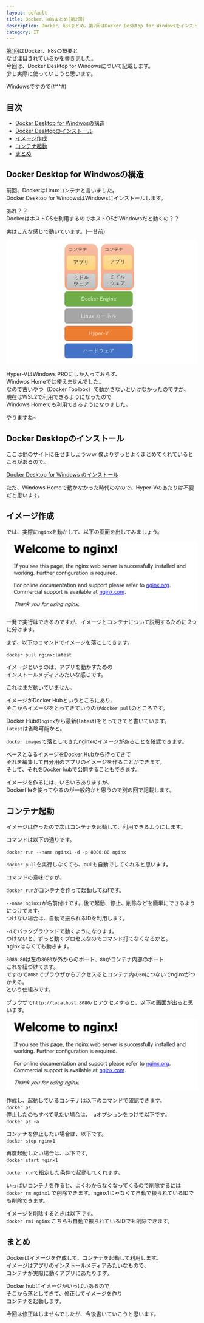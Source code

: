 ```yaml
---
layout: default
title: Docker、k8sまとめ[第2回]
description: Docker、k8sまとめ。第2回はDocker Desktop for Windowsをインストールして利用します。
category: IT
---
```


[第1回](/it/container/containerPart01.html)はDocker、k8sの概要と  
なぜ注目されているかを書きました。  
今回は、Docker Desktop for Windowsについて記載します。  
少し実際に使っていこうと思います。

Windowsですので(#^^#)

## 目次

- [Docker Desktop for Windwosの構造](#anchor1)  
- [Docker Desktopのインストール](#anchor2)  
- [イメージ作成](#anchor3)  
- [コンテナ起動](#anchor4)  
- [まとめ](#anchor5)

<a id="anchor1"></a>

## Docker Desktop for Windwosの構造

前回、DockerはLinuxコンテナと言いました。  
Docker Desktop for WindowsはWindowsにインストールします。  

あれ？？  
DockerはホストOSを利用するのでホストOSがWindowsだと動くの？？

実はこんな感じで動いています。(一昔前)

![Docker Desktopの構造](/images/it/container/DockerForWindowsStructure.png)

Hyper-VはWindows PROにしか入っておらず、  
Windwos Homeでは使えませんでした。  
なので古いやつ（Docker Toolbox）で動かさないといけなかったのですが、  
現在はWSL2で利用できるようになったので  
Windows Homeでも利用できるようになりました。

やりますね~

<a id="anchor2"></a>

## Docker Desktopのインストール

ここは他のサイトに任せましょうｗｗ
僕よりずっとよくまとめてくれているところがあるので。

[Docker Desktop for Windows のインストール](https://qiita.com/gahoh/items/7b21377b5c9e3ffddf4a)

ただ、Windows Homeで動かなかった時代のなので、Hyper-Vのあたりは不要だと思います。

<a id="anchor3"></a>

## イメージ作成

では、実際に`nginx`を動かして、以下の画面を出してみましょう。

![nginx](/images/it/container/nginx.png)

一発で実行はできるのですが、イメージとコンテナについて説明するために
2つに分けます。

まず、以下のコマンドでイメージを落としてきます。

`docker pull nginx:latest`

イメージというのは、アプリを動かすための  
インストールメディアみたいな感じです。

これはまだ動いていません。

イメージがDocker Hubというところにあり、  
そこからイメージをとってきていうのが`docker pull`のところです。

Docker Hubの`nginx`から最新(`latest`)をとってきてと書いています。  
`latest`は省略可能かと。

`docker images`で落としてきたnginxのイメージがあることを確認できます。

ベースとなるイメージをDocker Hubから持ってきて  
それを編集して自分用のアプリのイメージを作ることができます。  
そして、それをDocker hubで公開することもできます。

イメージを作るには、いろいろありますが、  
Dockerfileを使ってやるのが一般的かと思うので別の回で記載します。

<a id="anchor4"></a>

## コンテナ起動

イメージは作ったので次はコンテナを起動して、利用できるようにします。  

コマンドは以下の通りです。

`docker run --name nginx1 -d -p 8080:80 nginx`

`docker pull`を実行しなくても、pullも自動でしてくれると思います。  

コマンドの意味ですが、

`docker run`がコンテナを作って起動してね!です。  

`--name nginx1`が名前付けです。後で起動、停止、削除などを簡単にできるようにつけてます。  
つけない場合は、自動で振られるIDを利用します。

`-d`でバックグラウンドで動くようになります。  
つけないと、ずっと動くプロセスなのでコマンド打てなくなるかと。  
nginxはなくても動きます。

`8080:80`は左の`8080`が外からのポート、`80`がコンテナ内部のポート  
これを紐づけてます。  
ですので`8080`でブラウザからアクセスるとコンテナ内の`80`につないでnginxがつかえる。  
という仕組みです。

ブラウザで`http://localhost:8080/`とアクセスすると、以下の画面が出ると思います。

![nginx](/images/it/container/nginx.png)

作成し、起動しているコンテナは以下のコマンドで確認できます。  
`docker ps`  
停止したのもすべて見たい場合は、`-a`オプションをつけて以下です。  
`docker ps -a`

コンテナを停止したい場合は、以下です。  
`docker stop nginx1`

再度起動したい場合は、以下です。  
`docker start nginx1`

`docker run`で指定した条件で起動してくれます。

いっぱいコンテナを作ると、よくわからなくなってくるので削除するには  
`docker rm nginx1`
で削除できます。nginx1じゃなくて自動で振られているIDでも削除できます。

イメージを削除するときは以下です。  
`docker rmi nginx`
こちらも自動で振られているIDでも削除できます。

<a id="anchor5"></a>

## まとめ

Dockerはイメージを作成して、コンテナを起動して利用します。  
イメージはアプリのインストールメディアみたいなもので、  
コンテナが実際に動くアプリにあたります。

Docker hubにイメージがいっぱいあるので  
そこから落としてきて、修正してイメージを作り  
コンテナを起動します。

今回は修正はしませんでしたが、今後書いていこうと思います。